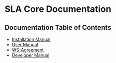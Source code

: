 # SLA Core Documentation #

## Documentation Table of Contents ##

* [Installation Manual](installation-guide.md)
* [User Manual](user-guide.md)
* [WS-Agreement](ws-agreement.md)
* [Developer Manual](developer-guide.md)
